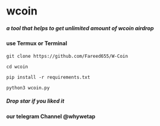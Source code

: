 # wcoin
##### a tool that helps to get unlimited amount of wcoin airdrop
#### use Termux or Terminal  

 ``` 
 git clone https://github.com/Fareed655/W-Coin
```
 ``` 
 cd wcoin
```
 ``` 
 pip install -r requirements.txt
```
 ```
 python3 wcoin.py
```

##### Drop star if you liked it
#### our telegram Channel @whywetap


















